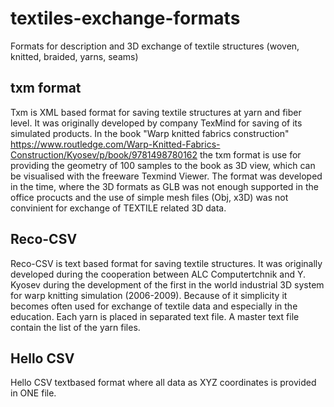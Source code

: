 # textiles-exchange-formats
Formats for description and 3D exchange of  textile structures (woven, knitted, braided, yarns, seams) 

## txm format
Txm is XML based format for saving textile structures at yarn and fiber level.
It was originally developed by company TexMind for saving of its simulated products. In the book "Warp knitted fabrics construction" https://www.routledge.com/Warp-Knitted-Fabrics-Construction/Kyosev/p/book/9781498780162 the txm format is use for providing the geometry of 100 samples to the book as 3D view, which can be visualised with the freeware Texmind Viewer. 
The format was developed in the time, where the 3D formats as GLB was not enough supported in the office procucts and the use of simple mesh files (Obj, x3D) was not convinient for exchange of TEXTILE related 3D data.  

## Reco-CSV
Reco-CSV is text based format for saving textile structures. It was originally developed during the cooperation between ALC Computertchnik and Y. Kyosev during the development of the first in the world industrial 3D system for warp knitting simulation (2006-2009). Because of it simplicity it becomes often used for exchange of textile data and especially in the education. Each yarn is placed in separated text file. A master text file contain the list of the yarn files.

## Hello CSV
Hello CSV textbased format where all data as XYZ coordinates is provided in ONE file. 